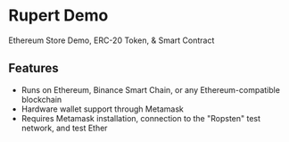 # Rupert Demo

Ethereum Store Demo, ERC-20 Token, & Smart Contract

## Features

- Runs on Ethereum, Binance Smart Chain, or any Ethereum-compatible blockchain
- Hardware wallet support through Metamask
- Requires Metamask installation, connection to the "Ropsten" test network, and test Ether
